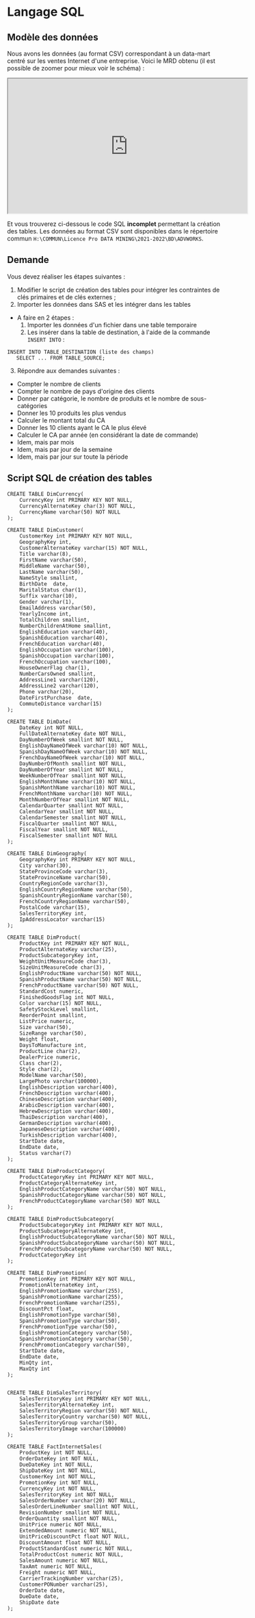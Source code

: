 # Langage SQL

## Modèle des données

Nous avons les données (au format CSV) correspondant à un data-mart centré sur les ventes Internet d'une entreprise. Voici le MRD obtenu (il est possible de zoomer pour mieux voir le schéma) :

<iframe width="560" height="315" src='https://dbdiagram.io/embed/617974a7fa17df5ea671e8d8'> </iframe>

Et vous trouverez ci-dessous le code SQL **incomplet** permettant la création des tables. Les données au format CSV sont disponibles dans le répertoire commun `H:\COMMUN\Licence Pro DATA MINING\2021-2022\BD\ADVWORKS`. 

## Demande

Vous devez réaliser les étapes suivantes :

1. Modifier le script de création des tables pour intégrer les contraintes de clés primaires et de clés externes ;
2. Importer les données dans SAS et les intégrer dans les tables 
  - A faire en 2 étapes :
    1. Importer les données d'un fichier dans une table temporaire
    2. Les insérer dans la table de destination, à l'aide de la commande `INSERT INTO` :
```
INSERT INTO TABLE_DESTINATION (liste des champs)
   SELECT ... FROM TABLE_SOURCE;
```
3. Répondre aux demandes suivantes :
  - Compter le nombre de clients 
  - Compter le nombre de pays d'origine des clients
  - Donner par catégorie, le nombre de produits et le nombre de sous-catégories
  - Donner les 10 produits les plus vendus
  - Calculer le montant total du CA
  - Donner les 10 clients ayant le CA le plus élevé
  - Calculer le CA par année (en considérant la date de commande)
  - Idem, mais par mois
  - Idem, mais par jour de la semaine
  - Idem, mais par jour sur toute la période


## Script SQL de création des tables

```
CREATE TABLE DimCurrency(
	CurrencyKey int PRIMARY KEY NOT NULL,
	CurrencyAlternateKey char(3) NOT NULL,
	CurrencyName varchar(50) NOT NULL
);

CREATE TABLE DimCustomer(
	CustomerKey int PRIMARY KEY NOT NULL,
	GeographyKey int,
	CustomerAlternateKey varchar(15) NOT NULL,
	Title varchar(8),
	FirstName varchar(50),
	MiddleName varchar(50),
	LastName varchar(50),
	NameStyle smallint,
	BirthDate  date,
	MaritalStatus char(1),
	Suffix varchar(10),
	Gender varchar(1),
	EmailAddress varchar(50),
	YearlyIncome int,
	TotalChildren smallint,
	NumberChildrenAtHome smallint,
	EnglishEducation varchar(40),
	SpanishEducation varchar(40),
	FrenchEducation varchar(40),
	EnglishOccupation varchar(100),
	SpanishOccupation varchar(100),
	FrenchOccupation varchar(100),
	HouseOwnerFlag char(1),
	NumberCarsOwned smallint,
	AddressLine1 varchar(120),
	AddressLine2 varchar(120),
	Phone varchar(20),
	DateFirstPurchase  date,
	CommuteDistance varchar(15)
);

CREATE TABLE DimDate(
	DateKey int NOT NULL,
	FullDateAlternateKey date NOT NULL,
	DayNumberOfWeek smallint NOT NULL,
	EnglishDayNameOfWeek varchar(10) NOT NULL,
	SpanishDayNameOfWeek varchar(10) NOT NULL,
	FrenchDayNameOfWeek varchar(10) NOT NULL,
	DayNumberOfMonth smallint NOT NULL,
	DayNumberOfYear smallint NOT NULL,
	WeekNumberOfYear smallint NOT NULL,
	EnglishMonthName varchar(10) NOT NULL,
	SpanishMonthName varchar(10) NOT NULL,
	FrenchMonthName varchar(10) NOT NULL,
	MonthNumberOfYear smallint NOT NULL,
	CalendarQuarter smallint NOT NULL,
	CalendarYear smallint NOT NULL,
	CalendarSemester smallint NOT NULL,
	FiscalQuarter smallint NOT NULL,
	FiscalYear smallint NOT NULL,
	FiscalSemester smallint NOT NULL
);

CREATE TABLE DimGeography(
	GeographyKey int PRIMARY KEY NOT NULL,
	City varchar(30),
	StateProvinceCode varchar(3),
	StateProvinceName varchar(50),
	CountryRegionCode varchar(3),
	EnglishCountryRegionName varchar(50),
	SpanishCountryRegionName varchar(50),
	FrenchCountryRegionName varchar(50),
	PostalCode varchar(15),
	SalesTerritoryKey int,
	IpAddressLocator varchar(15)
);

CREATE TABLE DimProduct(
	ProductKey int PRIMARY KEY NOT NULL,
	ProductAlternateKey varchar(25),
	ProductSubcategoryKey int,
	WeightUnitMeasureCode char(3),
	SizeUnitMeasureCode char(3),
	EnglishProductName varchar(50) NOT NULL,
	SpanishProductName varchar(50) NOT NULL,
	FrenchProductName varchar(50) NOT NULL,
	StandardCost numeric,
	FinishedGoodsFlag int NOT NULL,
	Color varchar(15) NOT NULL,
	SafetyStockLevel smallint,
	ReorderPoint smallint,
	ListPrice numeric,
	Size varchar(50),
	SizeRange varchar(50),
	Weight float,
	DaysToManufacture int,
	ProductLine char(2),
	DealerPrice numeric,
	Class char(2),
	Style char(2),
	ModelName varchar(50),
	LargePhoto varchar(100000),
	EnglishDescription varchar(400),
	FrenchDescription varchar(400),
	ChineseDescription varchar(400),
	ArabicDescription varchar(400),
	HebrewDescription varchar(400),
	ThaiDescription varchar(400),
	GermanDescription varchar(400),
	JapaneseDescription varchar(400),
	TurkishDescription varchar(400),
	StartDate date,
	EndDate date,
	Status varchar(7)
);

CREATE TABLE DimProductCategory(
	ProductCategoryKey int PRIMARY KEY NOT NULL,
	ProductCategoryAlternateKey int,
	EnglishProductCategoryName varchar(50) NOT NULL,
	SpanishProductCategoryName varchar(50) NOT NULL,
	FrenchProductCategoryName varchar(50) NOT NULL
);

CREATE TABLE DimProductSubcategory(
	ProductSubcategoryKey int PRIMARY KEY NOT NULL,
	ProductSubcategoryAlternateKey int,
	EnglishProductSubcategoryName varchar(50) NOT NULL,
	SpanishProductSubcategoryName varchar(50) NOT NULL,
	FrenchProductSubcategoryName varchar(50) NOT NULL,
	ProductCategoryKey int 
);

CREATE TABLE DimPromotion(
	PromotionKey int PRIMARY KEY NOT NULL,
	PromotionAlternateKey int,
	EnglishPromotionName varchar(255),
	SpanishPromotionName varchar(255),
	FrenchPromotionName varchar(255),
	DiscountPct float,
	EnglishPromotionType varchar(50),
	SpanishPromotionType varchar(50),
	FrenchPromotionType varchar(50),
	EnglishPromotionCategory varchar(50),
	SpanishPromotionCategory varchar(50),
	FrenchPromotionCategory varchar(50),
	StartDate date,
	EndDate date,
	MinQty int,
	MaxQty int
);


CREATE TABLE DimSalesTerritory(
	SalesTerritoryKey int PRIMARY KEY NOT NULL,
	SalesTerritoryAlternateKey int,
	SalesTerritoryRegion varchar(50) NOT NULL,
	SalesTerritoryCountry varchar(50) NOT NULL,
	SalesTerritoryGroup varchar(50),
	SalesTerritoryImage varchar(100000)
);

CREATE TABLE FactInternetSales(
	ProductKey int NOT NULL,
	OrderDateKey int NOT NULL,
	DueDateKey int NOT NULL,
	ShipDateKey int NOT NULL,
	CustomerKey int NOT NULL,
	PromotionKey int NOT NULL,
	CurrencyKey int NOT NULL,
	SalesTerritoryKey int NOT NULL,
	SalesOrderNumber varchar(20) NOT NULL,
	SalesOrderLineNumber smallint NOT NULL,
	RevisionNumber smallint NOT NULL,
	OrderQuantity smallint NOT NULL,
	UnitPrice numeric NOT NULL,
	ExtendedAmount numeric NOT NULL,
	UnitPriceDiscountPct float NOT NULL,
	DiscountAmount float NOT NULL,
	ProductStandardCost numeric NOT NULL,
	TotalProductCost numeric NOT NULL,
	SalesAmount numeric NOT NULL,
	TaxAmt numeric NOT NULL,
	Freight numeric NOT NULL,
	CarrierTrackingNumber varchar(25),
	CustomerPONumber varchar(25),
	OrderDate date,
	DueDate date,
	ShipDate date
);
```

